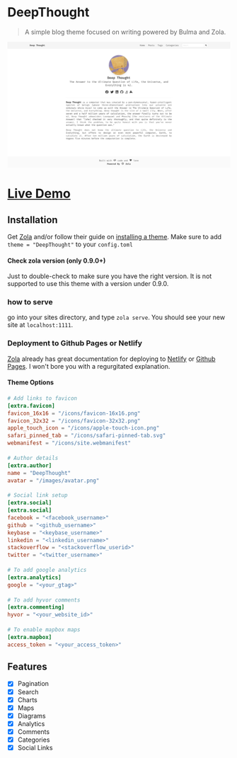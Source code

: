 # DeepThought
> A simple blog theme focused on writing powered by Bulma and Zola.

![DeepThought](./screenshot.png)

# [Live Demo](https://zen-austin-0c80be.netlify.app/)

## Installation
Get [Zola](https://www.getzola.org/) and/or follow their guide on [installing a theme](https://www.getzola.org/documentation/themes/installing-and-using-themes/).
Make sure to add `theme = "DeepThought"` to your `config.toml`

#### Check zola version (only 0.9.0+)
Just to double-check to make sure you have the right version. It is not supported to use this theme with a version under 0.9.0.

### how to serve
go into your sites directory, and type `zola serve`. You should see your new site at `localhost:1111`.

### Deployment to Github Pages or Netlify
[Zola](https://www.getzola.org) already has great documentation for deploying to [Netlify](https://www.getzola.org/documentation/deployment/netlify/) or [Github Pages](https://www.getzola.org/documentation/deployment/github-pages/). I won't bore you with a regurgitated explanation.

#### Theme Options
```toml
# Add links to favicon
[extra.favicon]
favicon_16x16 = "/icons/favicon-16x16.png"
favicon_32x32 = "/icons/favicon-32x32.png"
apple_touch_icon = "/icons/apple-touch-icon.png"
safari_pinned_tab = "/icons/safari-pinned-tab.svg"
webmanifest = "/icons/site.webmanifest"

# Author details
[extra.author]
name = "DeepThought"
avatar = "/images/avatar.png"

# Social link setup
[extra.social]
[extra.social]
facebook = "<facebook_username>"
github = "<github_username>"
keybase = "<keybase_username>"
linkedin = "<linkedin_username>"
stackoverflow = "<stackoverflow_userid>"
twitter = "<twitter_username>"

# To add google analytics
[extra.analytics]
google = "<your_gtag>"

# To add hyvor comments
[extra.commenting]
hyvor = "<your_website_id>"

# To enable mapbox maps
[extra.mapbox]
access_token = "<your_access_token>"
```

## Features
- [x] Pagination
- [x] Search
- [x] Charts
- [x] Maps
- [x] Diagrams
- [x] Analytics
- [x] Comments
- [x] Categories
- [x] Social Links
